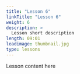 ```yaml
---
title: "Lesson 6"
linkTitle: "Lesson 6"
weight: 6
description: >
  Lesson short description
length: 09:01
leadimage: thumbnail.jpg
type: lessons
---
```


Lesson content here
